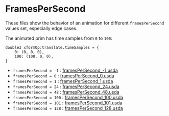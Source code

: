 # FramesPerSecond

These files show the behavior of an animation for different `framesPerSecond` values set, especially edge cases.

The animated prim has time samples from `0` to `100`:

```usda
double3 xformOp:translate.timeSamples = {
    0: (0, 0, 0),
    100: (100, 0, 0),
}
```

- `framesPerSecond = -1` : [framesPerSecond_-1.usda](framesPerSecond_-1.usda)
- `framesPerSecond = 0` : [framesPerSecond_0.usda](framesPerSecond_0.usda)
- `framesPerSecond = 1` : [framesPerSecond_1.usda](framesPerSecond_1.usda)
- `framesPerSecond = 24` : [framesPerSecond_24.usda](framesPerSecond_24.usda)
- `framesPerSecond = 48` : [framesPerSecond_48.usda](framesPerSecond_48.usda)
- `framesPerSecond = 100` : [framesPerSecond_100.usda](framesPerSecond_100.usda)
- `framesPerSecond = 101` : [framesPerSecond_101.usda](framesPerSecond_101.usda)
- `framesPerSecond = 128` : [framesPerSecond_128.usda](framesPerSecond_128.usda)
